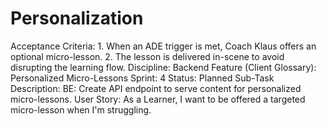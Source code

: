 # Personalization

Acceptance Criteria: 1. When an ADE trigger is met, Coach Klaus offers an optional micro-lesson. 2. The lesson is delivered in-scene to avoid disrupting the learning flow.
Discipline: Backend
Feature (Client Glossary): Personalized Micro-Lessons
Sprint: 4
Status: Planned
Sub-Task Description: BE: Create API endpoint to serve content for personalized micro-lessons.
User Story: As a Learner, I want to be offered a targeted micro-lesson when I'm struggling.